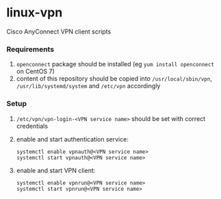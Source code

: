 # linux-vpn

Cisco AnyConnect VPN client scripts

### Requirements

1. `openconnect` package should be installed (eg `yum install openconnect` on CentOS 7)
2. content of this repository should be copied into `/usr/local/sbin/vpn`, `/usr/lib/systemd/system` and `/etc/vpn` accordingly

### Setup

1. `/etc/vpn/vpn-login-<VPN service name>` should be set with correct credentials

2. enable and start authentication service:
    ```
    systemctl enable vpnauth@<VPN service name>
    systemctl start vpnauth@<VPN service name>
    ```

3. enable and start VPN client:
    ```
    systemctl enable vpnrun@<VPN service name>
    systemctl start vpnrun@<VPN service name>
    ```
